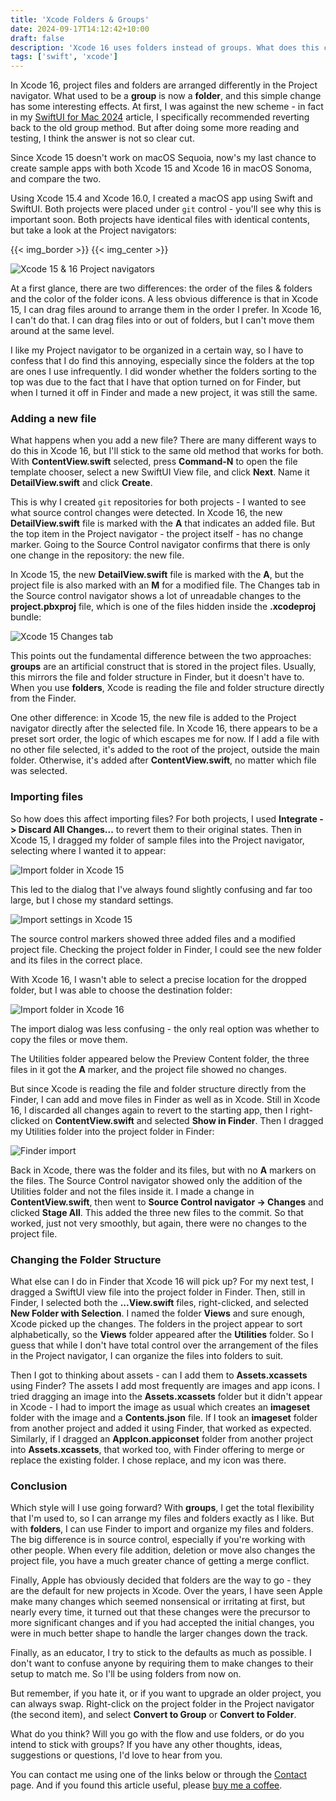 ```yaml
---
title: 'Xcode Folders & Groups'
date: 2024-09-17T14:12:42+10:00
draft: false
description: 'Xcode 16 uses folders instead of groups. What does this change and which should you use?'
tags: ['swift', 'xcode']
---
```


In Xcode 16, project files and folders are arranged differently in the Project navigator. What used to be a **group** is now a **folder**, and this simple change has some interesting effects. At first, I was against the new scheme - in fact in my [SwiftUI for Mac 2024][1] article, I specifically recommended reverting back to the old group method. But after doing some more reading and testing, I think the answer is not so clear cut.

Since Xcode 15 doesn't work on macOS Sequoia, now's my last chance to create sample apps with both Xcode 15 and Xcode 16 in macOS Sonoma, and compare the two.

<!--more-->

Using Xcode 15.4 and Xcode 16.0, I created a macOS app using Swift and SwiftUI. Both projects were placed under `git` control - you'll see why this is important soon. Both projects have identical files with identical contents, but take a look at the Project navigators:

{{< img_border >}}
{{< img_center >}}

![Xcode 15 & 16 Project navigators][i1]

At a first glance, there are two differences: the order of the files & folders and the color of the folder icons. A less obvious difference is that in Xcode 15, I can drag files around to arrange them in the order I prefer. In Xcode 16, I can't do that. I can drag files into or out of folders, but I can't move them around at the same level.

I like my Project navigator to be organized in a certain way, so I have to confess that I do find this annoying, especially since the folders at the top are ones I use infrequently. I did wonder whether the folders sorting to the top was due to the fact that I have that option turned on for Finder, but when I turned it off in Finder and made a new project, it was still the same.

### Adding a new file

What happens when you add a new file? There are many different ways to do this in Xcode 16, but I'll stick to the same old method that works for both. With **ContentView.swift** selected, press **Command-N** to open the file template chooser, select a new SwiftUI View file, and click **Next**. Name it **DetailView.swift** and click **Create**.

This is why I created `git` repositories for both projects - I wanted to see what source control changes were detected. In Xcode 16, the new **DetailView.swift** file is marked with the **A** that indicates an added file. But the top item in the Project navigator - the project itself - has no change marker. Going to the Source Control navigator confirms that there is only one change in the repository: the new file.

In Xcode 15, the new **DetailView.swift** file is marked with the **A**, but the project file is also marked with an **M** for a modified file. The Changes tab in the Source control navigator shows a lot of unreadable changes to the **project.pbxproj** file, which is one of the files hidden inside the **.xcodeproj** bundle:

![Xcode 15 Changes tab][i2]

This points out the fundamental difference between the two approaches: **groups** are an artificial construct that is stored in the project files. Usually, this mirrors the file and folder structure in Finder, but it doesn't have to. When you use **folders**, Xcode is reading the file and folder structure directly from the Finder.

One other difference: in Xcode 15, the new file is added to the Project navigator directly after the selected file. In Xcode 16, there appears to be a preset sort order, the logic of which escapes me for now. If I add a file with no other file selected, it's added to the root of the project, outside the main folder. Otherwise, it's added after **ContentView.swift**, no matter which file was selected.

### Importing files

So how does this affect importing files? For both projects, I used **Integrate -> Discard All Changes...** to revert them to their original states. Then in Xcode 15, I dragged my folder of sample files into the Project navigator, selecting where I wanted it to appear:

![Import folder in Xcode 15][i3]

This led to the dialog that I've always found slightly confusing and far too large, but I chose my standard settings.

![Import settings in Xcode 15][i4]

The source control markers showed three added files and a modified project file. Checking the project folder in Finder, I could see the new folder and its files in the correct place.

With Xcode 16, I wasn't able to select a precise location for the dropped folder, but I was able to choose the destination folder:

![Import folder in Xcode 16][i5]

The import dialog was less confusing - the only real option was whether to copy the files or move them.

The Utilities folder appeared below the Preview Content folder, the three files in it got the **A** marker, and the project file showed no changes.

But since Xcode is reading the file and folder structure directly from the Finder, I can add and move files in Finder as well as in Xcode. Still in Xcode 16, I discarded all changes again to revert to the starting app, then I right-clicked on **ContentView.swift** and selected **Show in Finder**. Then I dragged my Utilities folder into the project folder in Finder:

![Finder import][i7]

Back in Xcode, there was the folder and its files, but with no **A** markers on the files. The Source Control navigator showed only the addition of the Utilities folder and not the files inside it. I made a change in **ContentView.swift**, then went to **Source Control navigator -> Changes** and clicked **Stage All**. This added the three new files to the commit. So that worked, just not very smoothly, but again, there were no changes to the project file.

### Changing the Folder Structure

What else can I do in Finder that Xcode 16 will pick up? For my next test, I dragged a SwiftUI view file into the project folder in Finder. Then, still in Finder, I selected both the **...View.swift** files, right-clicked, and selected **New Folder with Selection**. I named the folder **Views** and sure enough, Xcode picked up the changes. The folders in the project appear to sort alphabetically, so the **Views** folder appeared after the **Utilities** folder. So I guess that while I don't have total control over the arrangement of the files in the Project navigator, I can organize the files into folders to suit.

Then I got to thinking about assets - can I add them to **Assets.xcassets** using Finder? The assets I add most frequently are images and app icons. I tried dragging an image into the **Assets.xcassets** folder but it didn't appear in Xcode - I had to import the image as usual which creates an **imageset** folder with the image and a **Contents.json** file. If I took an **imageset** folder from another project and added it using Finder, that worked as expected. Similarly, if I dragged an **AppIcon.appiconset** folder from another project into **Assets.xcassets**, that worked too, with Finder offering to merge or replace the existing folder. I chose replace, and my icon was there.

### Conclusion

Which style will I use going forward? With **groups**, I get the total flexibility that I'm used to, so I can arrange my files and folders exactly as I like. But with **folders**, I can use Finder to import and organize my files and folders. The big difference is in source control, especially if you're working with other people. When every file addition, deletion or move also changes the project file, you have a much greater chance of getting a merge conflict.

Finally, Apple has obviously decided that folders are the way to go - they are the default for new projects in Xcode. Over the years, I have seen Apple make many changes which seemed nonsensical or irritating at first, but nearly every time, it turned out that these changes were the precursor to more significant changes and if you had accepted the initial changes, you were in much better shape to handle the larger changes down the track.

Finally, as an educator, I try to stick to the defaults as much as possible. I don't want to confuse anyone by requiring them to make changes to their setup to match me. So I'll be using folders from now on.

But remember, if you hate it, or if you want to upgrade an older project, you can always swap. Right-click on the project folder in the Project navigator (the second item), and select **Convert to Group** or **Convert to Folder**.

What do you think? Will you go with the flow and use folders, or do you intend to stick with groups? If you have any other thoughts, ideas, suggestions or questions, I'd love to hear from you.

You can contact me using one of the links below or through the [Contact][contact] page. And if you found this article useful, please [buy me a coffee][kofi].

[i1]: /images/xcode_diffs.png
[i2]: /images/group_changes.png
[i3]: /images/import_folder_15.png
[i4]: /images/import_settings_15.png
[i5]: /images/import_folder_16.png
[i6]: /images/import_settings_16.png
[i7]: /images/finder_import.png
[contact]: /contact/
[kofi]: https://ko-fi.com/trozware
[1]: /post/2024/swiftui-mac-2024/
